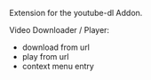 Extension for the youtube-dl Addon.

Video Downloader / Player:

- download from url
- play from url
- context menu entry
